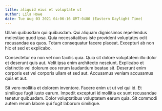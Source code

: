 ```yaml
---
title: aliquid eius et voluptate ut
author: Lila Howe
date: Tue Aug 03 2021 04:06:16 GMT-0400 (Eastern Daylight Time)
---
```

Ullam quibusdam qui quibusdam. Qui aliquam dignissimos repellendus molestiae quod ipsa. Quia necessitatibus iste provident voluptates odit recusandae ea quos. Totam consequatur facere placeat. Excepturi ab non hic et sed et explicabo.

 Consectetur ea non vel non facilis quia. Quia sit dolore voluptatem illo dolor et deserunt quis aut. Velit ipsa enim architecto nesciunt. Explicabo et distinctio vel dolorum eos rerum laudantium beatae sit. Deserunt enim corporis est vel corporis ullam et sed aut. Accusamus veniam accusamus quis et aut.

 Sit vero mollitia et dolorem inventore. Facere enim ut ut vel qui id. Et similique fugit iusto earum. Impedit excepturi id mollitia ex sunt recusandae tenetur quibusdam. Dolor voluptatibus voluptatem earum quia. Sit commodi autem rerum labore qui fugit laborum similique.